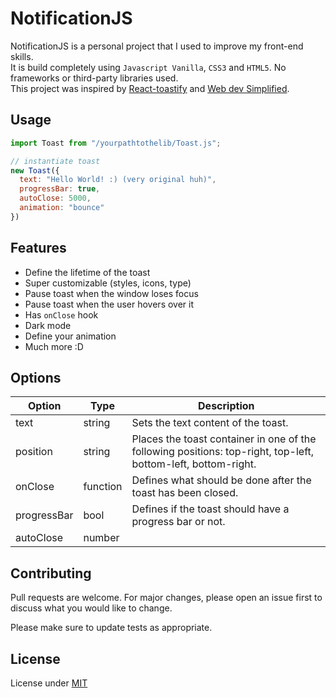 # NotificationJS

NotificationJS is a personal project that I used to improve my front-end skills. <br>
It is build completely using ```Javascript Vanilla```, ```CSS3``` and ```HTML5```. No frameworks or third-party libraries used. <br>
This project was inspired by [React-toastify](https://fkhadra.github.io/react-toastify/introduction/) and [Web dev Simplified](https://www.youtube.com/c/WebDevSimplified). 

## Usage

```javascript
import Toast from "/yourpathtothelib/Toast.js";

// instantiate toast
new Toast({
  text: "Hello World! :) (very original huh)",
  progressBar: true,
  autoClose: 5000,
  animation: "bounce"
})
```

## Features

- Define the lifetime of the toast
- Super customizable (styles, icons, type)
- Pause toast when the window loses focus
- Pause toast when the user hovers over it
- Has ```onClose``` hook
- Dark mode
- Define your animation
- Much more :D

## Options

| Option        | Type          | Description  |
| ------------- |-------------  | -----        |
| text          | string        |  Sets the text content of the toast. |
| position      | string        |  Places the toast container in one of the following positions: top-right, top-left, bottom-left, bottom-right. |
| onClose       | function      |  Defines what should be done after the toast has been closed. |
| progressBar   | bool          |  Defines if the toast should have a progress bar or not. |
| autoClose     | number || bool |  Sets the lifetime of the toast. If 0 or false the progress bar will not be displayed even if the ```progressBar``` option has been                                      set to ```true```. |

## Contributing
Pull requests are welcome. For major changes, please open an issue first to discuss what you would like to change.

Please make sure to update tests as appropriate.

## License
License under [MIT](https://choosealicense.com/licenses/mit/)

